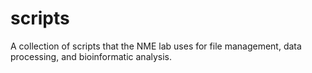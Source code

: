 # scripts
A collection of scripts that the NME lab uses for file management, data processing, and bioinformatic analysis.
